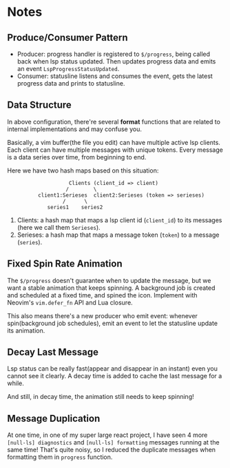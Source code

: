 # Notes

## Produce/Consumer Pattern

- Producer: progress handler is registered to `$/progress`, being called back
  when lsp status updated. Then updates progress data and emits an event `LspProgressStatusUpdated`.
- Consumer: statusline listens and consumes the event, gets the latest progress
  data and prints to statusline.

## Data Structure

In above configuration, there're several **format** functions that are related to internal
implementations and may confuse you.

Basically, a vim buffer(the file you edit) can have multiple active lsp clients.
Each client can have multiple messages with unique tokens. Every message is a
data series over time, from beginning to end.

Here we have two hash maps based on this situation:

```text
                    Clients (client_id => client)
                   /        \
          client1:Serieses  client2:Serieses (token => serieses)
                  /      \
             series1    series2
```

1. Clients: a hash map that maps a lsp client id (`client_id`) to its messages
   (here we call them `Serieses`).
2. Serieses: a hash map that maps a message token (`token`) to a message (`series`).

## Fixed Spin Rate Animation

The `$/progress` doesn't guarantee when to update the message, but we want a
stable animation that keeps spinning. A background job is created and scheduled
at a fixed time, and spined the icon. Implement with Neovim's `vim.defer_fn` API
and Lua closure.

This also means there's a new producer who emit event: whenever spin(background
job schedules), emit an event to let the statusline update its animation.

## Decay Last Message

Lsp status can be really fast(appear and disappear in an instant) even you
cannot see it clearly. A decay time is added to cache the last message for a while.

And still, in decay time, the animation still needs to keep spinning!

## Message Duplication

At one time, in one of my super large react project, I have seen 4 more
`[null-ls] diagnostics` and `[null-ls] formatting` messages running at the same
time! That's quite noisy, so I reduced the duplicate messages when formatting them
in `progress` function.
